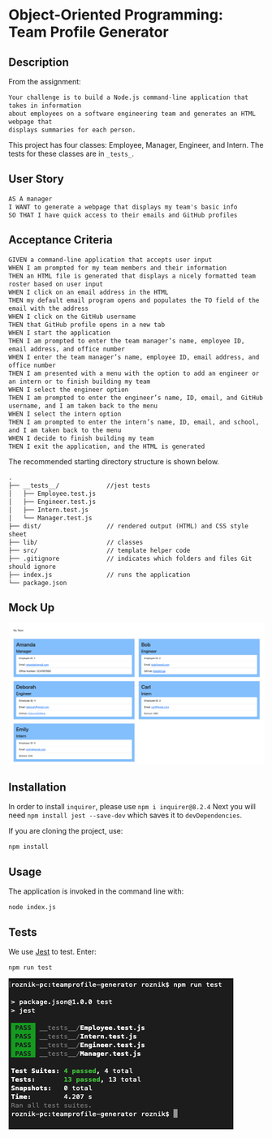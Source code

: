 # Object-Oriented Programming: Team Profile Generator

## Description
From the assignment:
```
Your challenge is to build a Node.js command-line application that takes in information 
about employees on a software engineering team and generates an HTML webpage that 
displays summaries for each person.
```
This project has four classes: Employee, Manager, Engineer, and Intern. The tests for these classes are in ```_tests_```.

## User Story
```
AS A manager
I WANT to generate a webpage that displays my team's basic info
SO THAT I have quick access to their emails and GitHub profiles
```

## Acceptance Criteria
```
GIVEN a command-line application that accepts user input
WHEN I am prompted for my team members and their information
THEN an HTML file is generated that displays a nicely formatted team roster based on user input
WHEN I click on an email address in the HTML
THEN my default email program opens and populates the TO field of the email with the address
WHEN I click on the GitHub username
THEN that GitHub profile opens in a new tab
WHEN I start the application
THEN I am prompted to enter the team manager’s name, employee ID, email address, and office number
WHEN I enter the team manager’s name, employee ID, email address, and office number
THEN I am presented with a menu with the option to add an engineer or an intern or to finish building my team
WHEN I select the engineer option
THEN I am prompted to enter the engineer’s name, ID, email, and GitHub username, and I am taken back to the menu
WHEN I select the intern option
THEN I am prompted to enter the intern’s name, ID, email, and school, and I am taken back to the menu
WHEN I decide to finish building my team
THEN I exit the application, and the HTML is generated
```

The recommended starting directory structure is shown below.
```
.
├── __tests__/             //jest tests
│   ├── Employee.test.js
│   ├── Engineer.test.js
│   ├── Intern.test.js
│   └── Manager.test.js
├── dist/                  // rendered output (HTML) and CSS style sheet      
├── lib/                   // classes
├── src/                   // template helper code 
├── .gitignore             // indicates which folders and files Git should ignore
├── index.js               // runs the application
└── package.json     
```

## Mock Up
![Alt text](assets/mockup.png "Mock Up")

## Installation
In order to install ```inquirer```, please use ```npm i inquirer@8.2.4```
Next you will need ```npm install jest --save-dev``` which saves it to ```devDependencies```.

If you are cloning the project, use:
```
npm install
```
## Usage
The application is invoked in the command line with:
```
node index.js
```

## Tests
We use [Jest](https://jestjs.io/) to test. Enter:
```
npm run test
```
![Alt text](assets/tests.png "Testing")